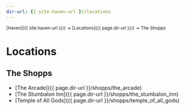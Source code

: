 ```yaml
---
dir-url: {{ site.haven-url }}/locations
---
```


<span style="font-size:smaller;">
  [Haven]({{ site.haven-url }}/) -> [Locations]({{ page.dir-url }}/) -> The Shopps
</span>

# Locations

## The Shopps

* [The Arcade]({{ page.dir-url }}/shopps/the_arcade)
* [The Stumbalon Inn]({{ page.dir-url }}/shopps/the_stumbalon_inn)
* [Temple of All Gods]({{ page.dir-url }}/shopps/temple_of_all_gods)
